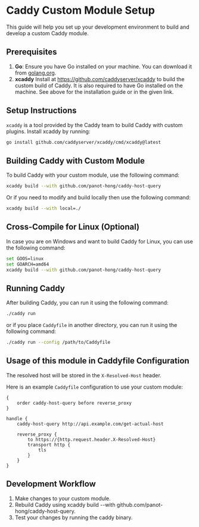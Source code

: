# Caddy Custom Module Setup

This guide will help you set up your development environment to build and develop a custom Caddy module.

## Prerequisites

1. **Go**: Ensure you have Go installed on your machine. You can download it from [golang.org](https://golang.org/dl/).
2. **xcaddy** Install at https://github.com/caddyserver/xcaddy to build the custom build of Caddy. It is also required to have Go installed on the machine. See above for the installation guide or in the given link.

## Setup Instructions

`xcaddy` is a tool provided by the Caddy team to build Caddy with custom plugins. Install xcaddy by running:
    
```bash
go install github.com/caddyserver/xcaddy/cmd/xcaddy@latest
```

## Building Caddy with Custom Module
To build Caddy with your custom module, use the following command:
    
```bash
xcaddy build --with github.com/panot-hong/caddy-host-query
```

Or if you need to modify and build locally then use the following command:
    
```bash
xcaddy build --with local=./
```

## Cross-Compile for Linux (Optional)
In case you are on Windows and want to build Caddy for Linux, you can use the following command:
    
```bash
set GOOS=linux
set GOARCH=amd64
xcaddy build --with github.com/panot-hong/caddy-host-query
```

## Running Caddy
After building Caddy, you can run it using the following command:
    
```bash
./caddy run
```
or if you place `Caddyfile` in another directory, you can run it using the following command:
    
```bash
./caddy run --config /path/to/Caddyfile
```

## Usage of this module in Caddyfile Configuration
The resolved host will be stored in the `X-Resolved-Host` header.

Here is an example `Caddyfile` configuration to use your custom module:
```caddy
{
    order caddy-host-query before reverse_proxy
}

handle {
    caddy-host-query http://api.example.com/get-actual-host

    reverse_proxy {
        to https://{http.request.header.X-Resolved-Host}
        transport http {
            tls
        }
    }
}
```

## Development Workflow
1. Make changes to your custom module.
2. Rebuild Caddy using xcaddy build --with github.com/panot-hong/caddy-host-query.
3. Test your changes by running the caddy binary.